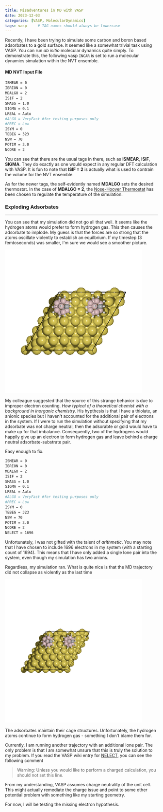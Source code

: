 ```yaml
---
title: Misadventures in MD with VASP
date: 2023-12-03
categories: [VASP, MolecularDynamics]
tags: vasp     # TAG names should always be lowercase
---
```


Recently, I have been trying to simulate some carbon and boron based adsorbates to a gold surface. It seemed like a somewhat trivial task using VASP. You can run *ab initio* molecular dynamics quite simply. To demonstrate this, the following vasp `INCAR` is set to run a molecular dynamics simulation within the NVT ensemble.

#### MD NVT Input File

```bash
ISMEAR = 0
IBRION = 0
MDALGO = 2
ISIF = 2
SMASS = 1.0
SIGMA = 0.1
LREAL = Auto
#ALGO = VeryFast #for testing purposes only
#PREC = Low
ISYM = 0
TEBEG = 323
NSW = 70
POTIM = 3.0
NCORE = 2
```

You can see that there are the usual tags in there, such as __ISMEAR__, __ISIF__, __SIGMA__. They do exactly as one would expect in any regular DFT calculation with VASP. It is fun to note that __ISIF = 2__ is actually what is used to contrain the volume for the NVT ensemble. 

As for the newer tags, the self-evidently named __MDALGO__ sets the desired thermostat. In the case of __MDALGO = 2__, the [Nose-Hoover Thermostat](https://www.vasp.at/wiki/index.php/Nose-Hoover_thermostat) has been chosen to regulate the temperature of the simulation. 



### Exploding Adsorbates
___

You can see that my simulation did not go all that well. It seems like the hydrogen atoms would prefer to form hydrogen gas. This then causes the adsorbate to implode. My guess is that the forces are so strong that the atoms oscillate violently to establish an equilbrium. If my timestep (3 femtoseconds) was smaller, I'm sure we would see a smoother picture. 

![Exploding adsorbate on a gold surface][exploding adam]

My colleague suggested that the source of this strange behavior is due to improper electron counting. *How typical of a theoretical chemist with a background in inorganic chemistry.* His hypthesis is that I have a thiolate, an anionic species but I haven't accounted for the additional pair of electrons in the system. If I were to run the simulation without specifying that my adsorbate was not charge neutral, then the adsorabte or gold would have to make up for that imbalance. Consequently, two of the hydrogens would happily give up an electron to form hydrogen gas and leave behind a charge neutral adsorbate-substrate pair.

Easy enough to fix. 

```bash
ISMEAR = 0
IBRION = 0
MDALGO = 2
ISIF = 2
SMASS = 1.0
SIGMA = 0.1
LREAL = Auto
#ALGO = VeryFast #for testing purposes only
#PREC = Low
ISYM = 0
TEBEG = 323
NSW = 70
POTIM = 3.0
NCORE = 2
NELECT = 1696
```

Unfortunately, I was not gifted with the talent of *arithmetic*. You may note that I have chosen to include 1696 electrons in my system (with a starting count of 1694). This means that I have only added a single lone pair into the system, even though my simulation has two anions. 

Regardless, my simulation ran. What is quite nice is that the MD trajectory did not collapse as violently as the last time


![Less exploding adsorbate on a gold surface][less exploding adam]

The adsorbates maintain their cage structures. Unfortunately, the hydrogen atoms continue to form hydrogen gas - something I don't blame them for. 

Currently, I am running another trajectory with an additional lone pair. The only problem is that I am somewhat unsure that this is truly the solution to my problem. If you read the VASP wiki entry for [NELECT](https://www.vasp.at/wiki/index.php/NELECT), you can see the following comment

>  Warning: Unless you would like to perform a charged calculation, you should not set this line.

From my understanding, VASP assumes charge neutrality of the unit cell. This might actually remediate the charge issue and point to some other potential problem with something like my starting geometry. 

For now, I will be testing the missing electron hypothesis. 

[exploding adam]: /assets/images/adam_explode.gif
[less exploding adam]: /assets/images/adam_less_explode.gif